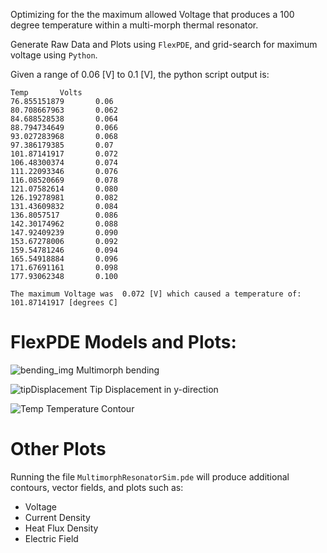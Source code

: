 Optimizing for the the maximum allowed Voltage that produces a 100 degree temperature within a multi-morph thermal resonator.

Generate Raw Data and Plots using `FlexPDE`, and grid-search for maximum voltage using `Python`.

Given a range of 0.06 [V] to 0.1 [V], the python script output is:

```
Temp       Volts
76.855151879       0.06
80.708667963       0.062
84.688528538       0.064
88.794734649       0.066
93.027283968       0.068
97.386179385       0.07
101.87141917       0.072
106.48300374       0.074
111.22093346       0.076
116.08520669       0.078
121.07582614       0.080
126.19278981       0.082
131.43609832       0.084
136.8057517        0.086
142.30174962       0.088
147.92409239       0.090
153.67278006       0.092
159.54781246       0.094
165.54918884       0.096
171.67691161       0.098
177.93062348       0.100

The maximum Voltage was  0.072 [V] which caused a temperature of:  101.87141917 [degrees C]
```

# FlexPDE Models and Plots:
![bending_img](https://lh3.googleusercontent.com/Kc0A2bCLbQO6d6FM1Zz0osTpne-q4DAFi4D0_oa39y65vx5wsfoNXo6dxN8LE9kwbR4WXH9kNHc30GOC0r230aRRi6LY0TV6NurSjIFZ6EXVRrIxbeytBQlPnoUaYIcbWJLsWtpHbYVecVKiR3-wZD8jDIOW3F4cP4708RLBGbOBInnZadPG_EaxmwGy4tM0BONo_i4wb96oTQ9sB2WtnEMF5sqlhq9rTCnE-Ca6BVKizQwiLexvYH-tuqxbDQUPoqW7ThyYlDrfj8a8W2aP-0uP0dM5ARWlKQeEJbtXdV87jgu7o_uD7T9CLl1RmLmTROhgZitNPsqqAAncnIx16n4xoJ6Tg7XMjCVK4WD6Wr8oFiydVm5uBhZ2bI8L6CkRRpkc_QtnUhisVgQ4ZCWic0Ydhirxae3f1L275AzkpQ7j_hEOHfqFfKpO7pvDZ5Gt0q_wvOYSvKxGQTuKVgBu-CLY7YphK59-8-ZDVCgMUFZJa2f_2ecm7D4t0FX94gKmQ3eZjJ1k98f50BbWOFQL0butWyyI5lvLPd62jjcTHs5jytj3pMRB2scOgKqtNyTxO5ghXC7Pskevs4UmEe4buzorOOzB4Qe6y1T3CKF0AMIhtteTPe-L_lXtfSoUob3R-fCMZmCGEUygIzOEf9VbFNx_RyFre0qkMu6z8R-cDoI5VddxzlWRFvuIaANr=w799-h809-no)
Multimorph bending

![tipDisplacement](https://lh3.googleusercontent.com/44tlwo-g5j2bfDRuYGYKhylBw7r2ALXcNTXm4D5D6oQ6g4re0CMg1KoVc2uDT3ccKn0Nei3o7RFYdQnlKDRvytl-g2_kDgRiW6lva4OsWaUm8rxv_KuonvHMCT09xHMVVsahs_Jy_5FedMpZ3Rnc787lw_3t6iHgI2WQ_F0m8-i664GzwVq5wGFa6VwSJUExW7HJqwrQLLgVfNTBdLDocINjvxT8XiOI8NpkwC-CAUrdXBcIfr3-mZ_EyenKnrmB9dQE8HpHczAuYJFBucWyO18s59juFIE1j3Y8q6VSqMSQmVHf5QX8sw7Y-aiCwBJNqaeT205E9C7FfD8Lznyz-6a3BVyNHwr0UcM-6y5f6mpjEoQg5fOHR9LxjcLrD3NwHpcCl-N5PRf8-8cD1xqQjn85MjqcmaJOV3za6uR8jJa2lvFyl45M036Twd6d9MQNu5STV76PHUeumkxHoSIR2ry5NxaGuWvoJ7lDSw-iC1ipSrvpWymoW56r3NyIcMm42SrqVql94CnGTF7cUC6TIityP6O90nnXUphJlLW1MhBgUM5V8P0rntpg4XBQ_NhMR0vR-nOQlWm3Y1ypDydGcXhSwRsjO56aKFxv2dh3ytbnq1oIN8Z3gUJTJZmd1_YKgupSTqvbKJKBZd6R2SAQ77uGWLWQwLXeHXtGCXLPeqX3SpJ-BtZ7edEQjkHE=w795-h819-no)
Tip Displacement in y-direction

![Temp](https://lh3.googleusercontent.com/W7eyPpH2ysliwKeLYRZMJezEBsvwUSt3IgZuJ3Qw2J_1_yqZjcDO6qKJjQsvMMprT5k5dH8D4z1C1vu_XxaQdnVwspcjIAGYmj6LcYWmCU8qxct8vbZdkr9wAcaEVlIpldyDygH1q_ddTHCuyFCdY7EEoMsJy3WcaIZ5JHdQ1qVNWtQTkAEJePr1YUkPmQj1drIcJlfXLtML6n9Z_plih89nHKQBI7Eo4dbIVvPEzfcW_gQPIYuu-ZyuTqXUyOR8cnmOyyITd75be561P6IMeRbx6RDL0Hg7tSqGPeVn8CIJaS4KYzU0wLubjLbQ_JBOkTTeQ1JkgAqlCd8CIF77VcAB05PSPTU3Bj4f8g9hXYjW7VPw6NpRh6f0J9jyJvCPuGoQRBcS4UEmJTX_y-D880DjsML8FK2mPQQsO5JENmUdPPCtyg2NKTAfURkabNzDGeiqXjrcBWwsHfLcNL81bNwNZsJ6YwiLm-AhMcBjsdED9dPI8t4Ba9oTS5AfgpL5CToXjWc6NCgoy3CT8jc6Rt_DbmtsfFrV5QAmUoIFtwx3tkf1UoRBX0niX0brzSGGGA2rhZv0zCQa_o4O1AK5AuP8eKysxB7xTIV6y29_bJuY72zbuWjg25OgjFGiMidzSiOEC6SPuXxVVoWTFoLF3T_B2uwMy0xZgw3M8b130_hF57nGyK3LMTJ7S3PX=w1180-h825-no)
Temperature Contour

# Other Plots
Running the file `MultimorphResonatorSim.pde` will produce additional contours, vector fields, and plots such as:
* Voltage 
* Current Density
* Heat Flux Density
* Electric Field
